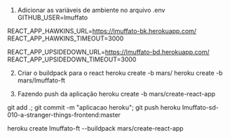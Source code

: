1. Adicionar as variáveis de ambiente no arquivo .env
GITHUB_USER=lmuffato

REACT_APP_HAWKINS_URL=https://lmuffato-bk.herokuapp.com/
REACT_APP_HAWKINS_TIMEOUT=3000

REACT_APP_UPSIDEDOWN_URL=https://lmuffato-bd.herokuapp.com/
REACT_APP_UPSIDEDOWN_TIMEOUT=3000

2. Criar o buildpack para o react
heroku create -b mars/<nomeAplicacao>
heroku create -b mars/lmuffato-ft

3. Fazendo push da aplicação
heroku create -b mars/create-react-app

git add .; git commit -m "aplicacao heroku";
git push heroku lmuffato-sd-010-a-stranger-things-frontend:master

heroku create lmuffato-ft --buildpack mars/create-react-app
